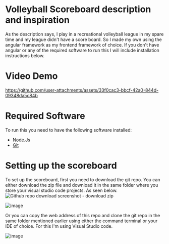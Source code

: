 # Volleyball Scoreboard description and inspiration

As the description says, I play in a recreational volleyball league in my spare time and my league didn't have a score board. So I made my own using the angular framework as my frontend framework of choice. If you don't have angular or any of the required software to run this I will include installation instructions below.

# Video Demo

https://github.com/user-attachments/assets/33f0cac3-bbcf-42a0-844d-09348da5c84b

# Required Software

To run this you need to have the following software installed: 

-  [Node.Js](https://nodejs.org/en/download)
-  [Git](https://git-scm.com/downloads)

# Setting up the scoreboard

To set up the scoreboard, first you need to download the git repo. You can either download the zip file and download it in the same folder where you store your visual studio code projects. As seen below.
![Github repo download screenshot - download zip](https://github.com/user-attachments/assets/72eda356-9d1f-469f-9ab7-7aa9f0434c6c)

![image](https://github.com/user-attachments/assets/110cc305-b6b9-404a-8f4b-8538740a9b46)

Or you can copy the web address of this repo and clone the git repo in the same folder mentioned earlier using either the command terminal or your IDE of choice. For this I'm using Visual Studio code.

![image](https://github.com/user-attachments/assets/810a7cf8-632c-4553-b9a9-82ad1034871b)

